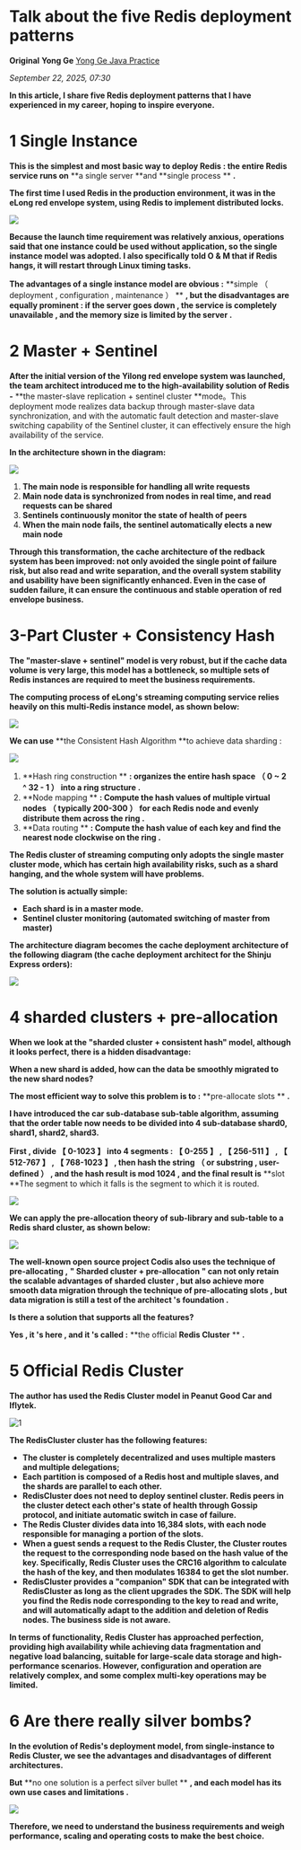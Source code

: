 # Talk about the five Redis deployment patterns

**Original** **Yong Ge** [Yong Ge Java Practice](javascript:void(0);)

 *September 22, 2025, 07:30*

**In this article, I share five Redis deployment patterns that I have experienced in my career, hoping to inspire everyone.**

# 1 Single Instance

**This is the simplest and most basic way to deploy Redis : the entire Redis service runs on** **a single server **and  **single process ** **.**

**The first time I used Redis in the production environment, it was in the eLong red envelope system, using Redis to implement distributed locks.**

![](https://mmbiz.qpic.cn/sz_mmbiz_png/V71JNV78n2ibiaQI3WG5GFrpRC9ibIjbsSqdiaX1hmeAsscO0ABadzarykpAXiaibVvTPbKV7a6CgyYibvjFjo7bYwDEA/640?wx_fmt=png&from=appmsg)

**Because the launch time requirement was relatively anxious, operations said that one instance could be used without application, so the single instance model was adopted. I also specifically told O & M that if Redis hangs, it will restart through Linux timing tasks.**

**The advantages of a single instance model are obvious :**  **simple （ deployment , configuration , maintenance ） ** **, but the disadvantages are equally prominent : if the server goes down , the service is completely unavailable , and the memory size is limited by the server .**

# 2 Master + Sentinel

**After the initial version of the Yilong red envelope system was launched, the team architect introduced me to the high-availability solution of Redis -** **the master-slave replication + sentinel cluster **mode。This deployment mode realizes data backup through master-slave data synchronization, and with the automatic fault detection and master-slave switching capability of the Sentinel cluster, it can effectively ensure the high availability of the service.

**In the architecture shown in the diagram:**

![](https://mmbiz.qpic.cn/sz_mmbiz_jpg/V71JNV78n2ibiaQI3WG5GFrpRC9ibIjbsSqUvMP5Mt76UflpjbHdQavXmfciabYVbGnkiae7oocWrcCNeSHvAibdYwvg/640?wx_fmt=jpeg&from=appmsg)

1. **The main node is responsible for handling all write requests**
2. **Main node data is synchronized from nodes in real time, and read requests can be shared**
3. **Sentinels continuously monitor the state of health of peers**
4. **When the main node fails, the sentinel automatically elects a new main node**

**Through this transformation, the cache architecture of the redback system has been improved: not only avoided the single point of failure risk, but also read and write separation, and the overall system stability and usability have been significantly enhanced. Even in the case of sudden failure, it can ensure the continuous and stable operation of red envelope business.**

# 3-Part Cluster + Consistency Hash

**The "master-slave + sentinel" model is very robust, but if the cache data volume is very large, this model has a bottleneck, so multiple sets of Redis instances are required to meet the business requirements.**

**The computing process of eLong's streaming computing service relies heavily on this multi-Redis instance model, as shown below:**

![](https://mmbiz.qpic.cn/sz_mmbiz_png/V71JNV78n2ibiaQI3WG5GFrpRC9ibIjbsSqRrS3sdv5biazuiaezQfXvb4mRnFVKe34lrwE3CfvpicPooPj69xFFwg3g/640?wx_fmt=png&from=appmsg)

**We can use** **the Consistent Hash Algorithm **to achieve data sharding :

![](https://mmbiz.qpic.cn/sz_mmbiz_png/V71JNV78n2ibiaQI3WG5GFrpRC9ibIjbsSqmgRia56Fiaosiam2tZlSyGyibC0pEuqkyZrXQDOUoIZicVaiat7hs1bOaMfA/640?wx_fmt=png&from=appmsg)

1. **Hash ring construction ** **: organizes the entire hash space （ 0 ~ 2 ^ 32 - 1 ） into a ring structure .**
2. **Node mapping ** **: Compute the hash values of multiple virtual nodes （ typically 200-300 ） for each Redis node and evenly distribute them across the ring .**
3. **Data routing ** **: Compute the hash value of each key and find the nearest node clockwise on the ring .**

**The Redis cluster of streaming computing only adopts the single master cluster mode, which has certain high availability risks, such as a shard hanging, and the whole system will have problems.**

**The solution is actually simple:**

* **Each shard is in a master mode.**
* **Sentinel cluster monitoring (automated switching of master from master)**

**The architecture diagram becomes the cache deployment architecture of the following diagram (the cache deployment architect for the Shinju Express orders):**

![](https://mmbiz.qpic.cn/sz_mmbiz_png/V71JNV78n2ibiaQI3WG5GFrpRC9ibIjbsSqdIVs1vVGTo0VCbiakIK8T04rgCx5LDh83Ynm1cdtP7sKS6ONdhMJZWQ/640?wx_fmt=png&from=appmsg)

# 4 sharded clusters + pre-allocation

**When we look at the "sharded cluster + consistent hash" model, although it looks perfect, there is a hidden disadvantage:**

**When a new shard is added, how can the data be smoothly migrated to the new shard nodes?**

**The most efficient way to solve this problem is to :**  **pre-allocate slots ** **.**

**I have introduced the car sub-database sub-table algorithm, assuming that the order table now needs to be divided into 4 sub-database shard0, shard1, shard2, shard3.**

**First , divide 【 0-1023 】 into 4 segments : 【 0-255 】 , 【 256-511 】 , 【 512-767 】 , 【 768-1023 】 , then hash the string （ or substring , user-defined ） , and the hash result is mod 1024 , and the final result is** **slot **The segment to which it falls is the segment to which it is routed.

![](https://mmbiz.qpic.cn/sz_mmbiz_png/V71JNV78n2ibiaQI3WG5GFrpRC9ibIjbsSquf4yuiaysIicVHwtyhEGtFyEibuhabGEmDnwzQpB7LTDGoWibDqN7IkCdQ/640?wx_fmt=png&from=appmsg)

**We can apply the pre-allocation theory of sub-library and sub-table to a Redis shard cluster, as shown below:**

![](https://mmbiz.qpic.cn/sz_mmbiz_png/V71JNV78n2ibiaQI3WG5GFrpRC9ibIjbsSqibE7cx60BmWFRib0cnVj75qF0Hjv0Jxo9vcUPPQzib4XanFk4DuhBVhmA/640?wx_fmt=png&from=appmsg)

**The well-known open source project Codis also uses the technique of pre-allocating ,** **" Sharded cluster + pre-allocation " can not only retain the scalable advantages of sharded cluster , but also achieve more smooth data migration through the technique of pre-allocating slots , but data migration is still a test of the architect 's foundation .**

**Is there a solution that supports all the features?**

**Yes , it 's here , and it 's called :**  **the official **Redis Cluster** ** **.**

# 5 Official Redis Cluster

**The author has used the Redis Cluster model in Peanut Good Car and Iflytek.**

![1](https://mmbiz.qpic.cn/sz_mmbiz_jpg/V71JNV78n2ibiaQI3WG5GFrpRC9ibIjbsSq7maM3opfnn9xWEDDiaAmhxgrjPucTSSpaRYSlicVcIWhcngRf561icYBg/640?wx_fmt=jpeg&from=appmsg)

**The RedisCluster cluster has the following features:**

* **The cluster is completely decentralized and uses multiple masters and multiple delegations;**
* **Each partition is composed of a Redis host and multiple slaves, and the shards are parallel to each other.**
* **RedisCluster does not need to deploy sentinel cluster. Redis peers in the cluster detect each other's state of health through Gossip protocol, and initiate automatic switch in case of failure.**
* **The Redis Cluster divides data into 16,384 slots, with each node responsible for managing a portion of the slots.**
* **When a guest sends a request to the Redis Cluster, the Cluster routes the request to the corresponding node based on the hash value of the key. Specifically, Redis Cluster uses the CRC16 algorithm to calculate the hash of the key, and then modulates 16384 to get the slot number.**
* **RedisCluster provides a "companion" SDK that can be integrated with RedisCluster as long as the client upgrades the SDK. The SDK will help you find the Redis node corresponding to the key to read and write, and will automatically adapt to the addition and deletion of Redis nodes. The business side is not aware.**

**In terms of functionality, Redis Cluster has approached perfection, providing high availability while achieving data fragmentation and negative load balancing, suitable for large-scale data storage and high-performance scenarios. However, configuration and operation are relatively complex, and some complex multi-key operations may be limited.**

# 6 Are there really silver bombs?

**In the evolution of Redis's deployment model, from single-instance to Redis Cluster, we see the advantages and disadvantages of different architectures.**

**But**  **no one solution is a perfect silver bullet ** **, and each model has its own use cases and limitations .**

![](https://mmbiz.qpic.cn/sz_mmbiz_png/V71JNV78n2ibiaQI3WG5GFrpRC9ibIjbsSqaicBic5JCvsChtxesOWxGz6L76DFTU9DhrOwXiayUlEZp2bNNFYLtdkOA/640?wx_fmt=png&from=appmsg)

**Therefore, we need to understand the business requirements and weigh performance, scaling and operating costs to make the best choice.**
